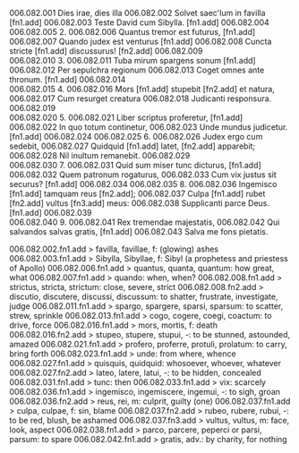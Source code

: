 006.082.001  Dies irae, dies illa
006.082.002  Solvet saec'lum in favilla [fn1.add]
006.082.003  Teste David cum Sibylla. [fn1.add]
006.082.004  
006.082.005  2.
006.082.006  Quantus tremor est futurus, [fn1.add]
006.082.007  Quando judex est venturus [fn1.add]
006.082.008  Cuncta stricte [fn1.add] discussurus! [fn2.add]
006.082.009  
006.082.010  3. 
006.082.011  Tuba mirum spargens sonum [fn1.add]
006.082.012  Per sepulchra regionum
006.082.013  Coget omnes ante thronum. [fn1.add]
006.082.014  
006.082.015  4.
006.082.016  Mors [fn1.add] stupebit [fn2.add] et natura,
006.082.017  Cum resurget creatura
006.082.018  Judicanti responsura.
006.082.019  
006.082.020  5.
006.082.021  Liber scriptus proferetur, [fn1.add]
006.082.022  In quo totum continetur,
006.082.023  Unde mundus judicetur. [fn1.add]
006.082.024
006.082.025  6.
006.082.026  Judex ergo cum sedebit,
006.082.027  Quidquid [fn1.add] latet, [fn2.add] apparebit;
006.082.028  Nil inultum remanebit.
006.082.029  
006.082.030  7.
006.082.031  Quid sum miser tunc dicturus, [fn1.add]
006.082.032  Quem patronum rogaturus,
006.082.033  Cum vix justus sit securus? [fn1.add]
006.082.034 
006.082.035  8.
006.082.036  Ingemisco [fn1.add] tamquam reus [fn2.add];
006.082.037  Culpa [fn1.add] rubet [fn2.add] vultus [fn3.add] meus:
006.082.038  Supplicanti parce Deus. [fn1.add]
006.082.039  
006.082.040  9.
006.082.041  Rex tremendae majestatis,
006.082.042  Qui salvandos salvas gratis, [fn1.add]
006.082.043  Salva me fons pietatis.

006.082.002.fn1.add > favilla, favillae, f: (glowing) ashes
006.082.003.fn1.add > Sibylla, Sibyllae, f: Sibyl (a prophetess and priestess of Apollo)
006.082.006.fn1.add > quantus, quanta, quantum: how great, what
006.082.007.fn1.add > quando: when, when?
006.082.008.fn1.add > strictus, stricta, strictum: close, severe, strict
006.082.008.fn2.add > discutio, discutere, discussi, discussum: to shatter, frustrate, investigate, judge
006.082.011.fn1.add > spargo, spargere, sparsi, sparsum: to scatter, strew, sprinkle
006.082.013.fn1.add > cogo, cogere, coegi, coactum: to drive, force
006.082.016.fn1.add > mors, mortis, f: death
006.082.016.fn2.add > stupeo, stupere, stupui, -: to be stunned, astounded, amazed
006.082.021.fn1.add > profero, proferre, protuli, prolatum: to carry, bring forth
006.082.023.fn1.add > unde: from where, whence
006.082.027.fn1.add > quisquis, quidquid: whosoever, whoever, whatever
006.082.027.fn2.add > lateo, latere, latui, -: to be hidden, concealed
006.082.031.fn1.add > tunc: then
006.082.033.fn1.add > vix: scarcely
006.082.036.fn1.add > ingemisco, ingemiscere, ingemui, -: to sigh, groan
006.082.036.fn2.add > reus, rei, m: culprit, guilty (one)
006.082.037.fn1.add > culpa, culpae, f: sin, blame
006.082.037.fn2.add > rubeo, rubere, rubui, -: to be red, blush, be ashamed
006.082.037.fn3.add > vultus, vultus, m: face, look, aspect
006.082.038.fn1.add > parco, parcere, peperci or parsi, parsum: to spare
006.082.042.fn1.add > gratis, adv.: by charity, for nothing
